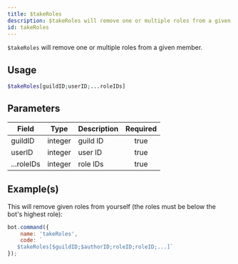 ```yaml
---
title: $takeRoles
description: $takeRoles will remove one or multiple roles from a given member.
id: takeRoles
---
```


`$takeRoles` will remove one or multiple roles from a given member.

## Usage

```php
$takeRoles[guildID;userID;...roleIDs]
```

## Parameters

| Field      | Type    | Description | Required |
|------------|---------|-------------|:--------:|
| guildID    | integer | guild ID    |   true   |
| userID     | integer | user ID     |   true   |
| ...roleIDs | integer | role IDs    |   true   |

## Example(s)

This will remove given roles from yourself (the roles must be below the bot's highest role):

```javascript
bot.command({
    name: 'takeRoles',
    code: `
   $takeRoles[$guildID;$authorID;roleID;roleID;...]`
});
```